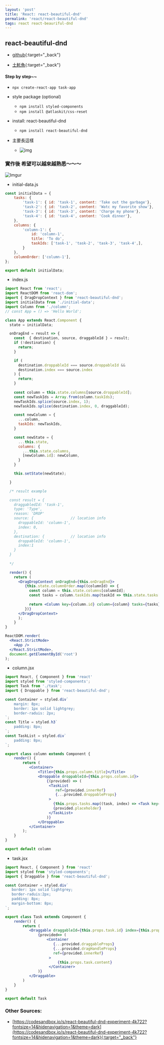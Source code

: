 ```yaml
---
layout: 'post'
title: 'React: react-beautiful-dnd'
permalink: 'react/react-beautiful-dnd'
tags: react react-beauriful-dnd
---
```


##  react-beautiful-dnd

- [github](https://github.com/atlassian/react-beautiful-dnd){:target="_back"}

- [土魠魚](https://egghead.io/courses/beautiful-and-accessible-drag-and-drop-with-react-beautiful-dnd){:target="_back"}


#### Step by step~~

- `npx create-react-app task-app`

- style package (optional)

   - `npm install styled-components`
   - `npm install @atlaskit/css-reset`

- install: react-beautiful-dnd

   - `npm install react-beautiful-dnd`


- 主要長這樣

   - ![img](https://user-images.githubusercontent.com/2182637/53607406-c8f3a780-3c12-11e9-979c-7f3b5bd1bfbd.gif)



### 實作後 希望可以越來越熟悉～～～

![Imgur](https://i.imgur.com/m4Ep6rt.png)

- initial-data.js

~~~js
const initialData = {
    tasks: {
        'task-1': { id: 'task-1', content: 'Take out the garbage'},
        'task-2': { id: 'task-2', content: 'Watc my favorite show'},
        'task-3': { id: 'task-3', content: 'Charge my phone'},
        'task-4': { id: 'task-4', content: 'Cook dinner'},
    },
    columns: {
        'column-1': {
            id: 'column-1',
            title: 'To do',
            taskIds: ['task-1', 'task-2', 'task-3', 'task-4',],
        }
    },
    columnOrder: ['column-1'],
};

export default initialData;
~~~


- index.js

~~~jsx
import React from 'react';
import ReactDOM from 'react-dom';
import { DragDropContext } from 'react-beautiful-dnd';
import initialData from './initial-data';
import Column from './column';
// const App = () => 'Hello World';

class App extends React.Component {
  state = initialData;

  onDragEnd = result => {
    const  { destination, source, draggableId } = result;
    if (!destination) {
      return;
    }

    if (
      destination.droppableId === source.droppableId &&
      destination.index === source.index
    ) {
      return;
    }
    
    const column = this.state.columns[source.droppableId];
    const newTaskIds = Array.from(column.taskIds);
    newTaskIds.splice(source.index, 1);
    newTaskIds.splice(destination.index, 0, draggableId);

    const newColumn = {
      ...column,
      taskIds: newTaskIds,
    }

    const newState = {
      ...this.state,
      columns: {
        ...this.state.columns,
        [newColumn.id]: newColumn,
      }
    }

    this.setState(newState);

  }

  /* result example

  const result = {
    draggabledId: 'task-1',
    type: 'Type',
    reason: 'DROP'
    source: {                 // location info
      droppableId: 'column-1',
      index: 0,
    },
    destination: {            // location info
      droppableId: 'column-1',
      index:1
    }
  }
  
  */

  render() {
    return (
      <DragDropContext onDragEnd={this.onDragEnd}>
         {this.state.columnOrder.map((columnId) => {
           const column = this.state.columns[columnId];
           const tasks = column.taskIds.map(taskId => this.state.tasks[taskId])
           
           return <Column key={column.id} column={column} tasks={tasks} />
         })}
      </DragDropContext>
      );
    }
}

ReactDOM.render(
  <React.StrictMode>
    <App />
  </React.StrictMode>,
  document.getElementById('root')
);
~~~

- column.jsx

~~~jsx
import React, { Component } from 'react'
import styled from 'styled-components';
import Task from './task';
import { Droppable } from 'react-beautiful-dnd';

const Container = styled.div`
    margin: 8px;
    border: 1px solid lightgrey;
    border-raduis: 2px; 
`;
const Title = styled.h3`
    padding: 8px;
`;
const TaskList = styled.div`
    padding: 8px;
`;

export class column extends Component {
    render() {
        return (
           <Container>
               <Title>{this.props.column.title}</Title>
               <Droppable droppableId={this.props.column.id}>
                   {(provided) => (
                    <TaskList
                       ref={provided.innerRef}
                       {...provided.droppableProps}
                    >
                      {this.props.tasks.map((task, index) => <Task key={task.id} task={task} index={index}/>)}
                      {provided.placeholder}
                    </TaskList>
                   )}
               </Droppable>
           </Container>
        );
    }
}

export default column
~~~


- task.jsx

~~~jsx
import React, { Component } from 'react'
import styled from 'styled-components';
import { Draggable } from 'react-beautiful-dnd';

const Container = styled.div`
   border: 1px solid lightgrey;
   border-raduis:2px;
   padding: 8px;
   margin-bottom: 8px;
`;

export class Task extends Component {
    render() {
        return (
           <Draggable draggableId={this.props.task.id} index={this.props.index}>
               {provided=> (
                   <Container
                      {...provided.draggableProps}
                      {...provided.dragHandleProps}
                      ref={provided.innerRef}
                    >
                        {this.props.task.content}
                    </Container>
               )}
           </Draggable>
        )
    }
}

export default Task
~~~



### Other Sources:

- [https://codesandbox.io/s/react-beautiful-dnd-experiment-4k722?fontsize=14&hidenavigation=1&theme=dark](https://codesandbox.io/s/react-beautiful-dnd-experiment-4k722?fontsize=14&hidenavigation=1&theme=dark){:target="_back"}